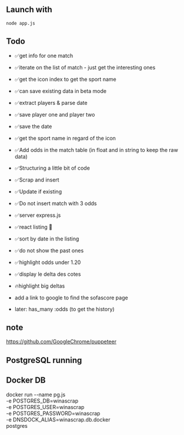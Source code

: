 
## Launch with

`node app.js`

## Todo

- ✅get info for one match
- ✅iterate on the list of match - just get the interesting ones
- ✅get the icon index to get the sport name
- ✅can save existing data in beta mode
- ✅extract players & parse date
- ✅save player one and player two
- ✅save the date
- ✅get the sport name in regard of the icon
- ✅Add odds in the match table (in float and in string to keep the raw data)
- ✅Structuring a little bit of code
- ✅Scrap and insert
- ✅Update if existing
- ✅Do not insert match with 3 odds
- ✅server express.js
- ✅react listing 🎉
- ✅sort by date in the listing
- ✅do not show the past ones
- ✅highlight odds under 1.20
- ✅display le delta des cotes
- 🔥highlight big deltas
- add a link to google to find the sofascore page

- later: has_many :odds (to get the history)

## note
https://github.com/GoogleChrome/puppeteer

## PostgreSQL running
## Docker DB
docker run --name pg.js \
-e POSTGRES_DB=winascrap \
-e POSTGRES_USER=winascrap \
-e POSTGRES_PASSWORD=winascrap \
-e DNSDOCK_ALIAS=winascrap.db.docker \
postgres
